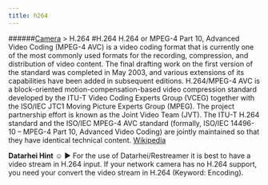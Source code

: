 ```yaml
---
title: h264
---
```

######[Camera](../wiki/camera-technology.html) > H.264
#H.264
H.264 or MPEG-4 Part 10, Advanced Video Coding (MPEG-4 AVC) is a video coding format that is currently one of the most commonly used formats for the recording, compression, and distribution of video content. The final drafting work on the first version of the standard was completed in May 2003, and various extensions of its capabilities have been added in subsequent editions.
H.264/MPEG-4 AVC is a block-oriented motion-compensation-based video compression standard developed by the ITU-T Video Coding Experts Group (VCEG) together with the ISO/IEC JTC1 Moving Picture Experts Group (MPEG). The project partnership effort is known as the Joint Video Team (JVT). The ITU-T H.264 standard and the ISO/IEC MPEG-4 AVC standard (formally, ISO/IEC 14496-10 – MPEG-4 Part 10, Advanced Video Coding) are jointly maintained so that they have identical technical content. <a href="https://en.wikipedia.org/wiki/H.264/MPEG-4_AVC" target="_blank">Wikipedia</a>  

**Datarhei Hint** ☺ ► For the use of Datarhei/Restreamer it is best to have a video stream in H.264 input. If your network camera has no H.264 support, you need your convert the video stream in H.264 (Keyword: Encoding).